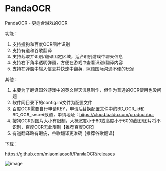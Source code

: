 # PandaOCR
PandaOCR - 更适合游戏的OCR

功能：
1. 支持搜狗和百度OCR图片识别
2. 支持有道和谷歌翻译
3. 支持截取并识别/翻译固定区域，适合识别游戏中聊天信息
4. 支持右下角半透明弹窗，方便在游戏中查看识别/翻译内容
5. 支持在弹窗中输入信息并快速中翻英，照顾国际沟通不便的玩家

其他：
1. 主要为了翻译国外游戏中的英文聊天信息制作，但作为普通的OCR使用也没问题
2. 软件同目录下的config.ini文件为配置文件
3. 百度OCR需要自行申请KEY，申请后替换配置文件中的BD_OCR_id和BD_OCR_secret数值，申请地址：https://cloud.baidu.com/product/ocr
4. 搜狗OCR对图片大小有限制，大概宽度小于80或高度小于60的截图/图片将不识别，百度OCR无此限制【推荐百度OCR】
5. 有道翻译略有瑕疵，谷歌翻译更准确【推荐谷歌翻译】

下载：

https://github.com/miaomiaosoft/PandaOCR/releases

![image](https://raw.githubusercontent.com/miaomiaosoft/PandaOCR/master/images/001.jpg)
